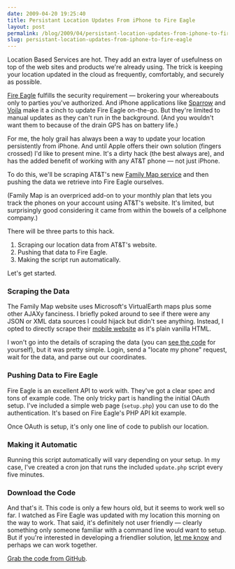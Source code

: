 ```yaml
---
date: 2009-04-20 19:25:40
title: Persistant Location Updates From iPhone to Fire Eagle
layout: post
permalink: /blog/2009/04/persistant-location-updates-from-iphone-to-fire-eagle/index.html
slug: persistant-location-updates-from-iphone-to-fire-eagle
---
```

Location Based Services are hot. They add an extra layer of usefulness on top of the web sites and products we're already using. The trick is keeping your location updated in the cloud as frequently, comfortably, and securely as possible.

[Fire Eagle](http://fireeagle.yahoo.net/) fulfills the security requirement &mdash; brokering your whereabouts only to parties you've authorized. And iPhone applications like [Sparrow](http://clickontyler.com/sparrow/) and [Voila](http://www.cristdrive.com/voila/) make it a cinch to update Fire Eagle on-the-go. But they're limited to manual updates as they can't run in the background. (And you wouldn't want them to because of the drain GPS has on battery life.)

For me, the holy grail has always been a way to update your location persistently from iPhone. And until Apple offers their own solution (fingers crossed) I'd like to present mine. It's a dirty hack (the best always are), and has the added benefit of working with any AT&amp;T phone &mdash; not just iPhone.

To do this, we'll be scraping AT&amp;T's new [Family Map service](https://familymap.wireless.att.com/finder-att-family/welcome.htm) and then pushing the data we retrieve into Fire Eagle ourselves.

(Family Map is an overpriced add-on to your monthly plan that lets you track the phones on your account using AT&amp;T's website. It's limited, but surprisingly good considering it came from within the bowels of a cellphone company.)

There will be three parts to this hack.

 1.  Scraping our location data from AT&amp;T's website.
 2.  Pushing that data to Fire Eagle.
 3.  Making the script run automatically.

Let's get started.

### Scraping the Data ###

The Family Map website uses Microsoft's VirtualEarth maps plus some other AJAXy fanciness. I briefly poked around to see if there were any JSON or XML data sources I could hijack but didn't see anything. Instead, I opted to directly scrape their [mobile website](https://familymap.att.com/finder-wap-att/) as it's plain vanilla HTML.

I won't go into the details of scraping the data (you can [see the code](http://github.com/tylerhall/att-family-map-scraper/blob/739ed83463c82bf7553feb0a35f2ddf99c0a61ab/lib/familymap.php) for yourself), but it was pretty simple. Login, send a "locate my phone" request, wait for the data, and parse out our coordinates.

### Pushing Data to Fire Eagle ###

Fire Eagle is an excellent API to work with. They've got a clear spec and tons of example code. The only tricky part is handling the initial OAuth setup. I've included a simple web page (`setup.php`) you can use to do the authentication. It's based on Fire Eagle's PHP API kit example.

Once OAuth is setup, it's only one line of code to publish our location.

### Making it Automatic ###

Running this script automatically will vary depending on your setup. In my case, I've created a cron jon that runs the included `update.php` script every five minutes.

### Download the Code ###

And that's it. This code is only a few hours old, but it seems to work well so far. I watched as Fire Eagle was updated with my location this morning on the way to work. That said, it's definitely not user friendly &mdash; clearly something only someone familiar with a command line would want to setup. But if you're interested in developing a friendlier solution, [let me know](http://clickontyler.com/contact/) and perhaps we can work together.

[Grab the code from GitHub](http://github.com/tylerhall/att-family-map-scraper/tree/master).
